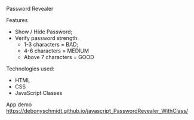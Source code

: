 Password Revealer

Features
* Show / Hide Password;
* Verify password strength:
    * 1-3 characters = BAD;
    * 4-6 characters = MEDIUM
    * Above 7 characters = GOOD

Technologies used:
* HTML
* CSS
* JavaScript Classes

App demo
https://debonyschmidt.github.io/javascript_PasswordRevealer_WithClass/
